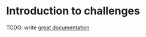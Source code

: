 # Introduction to challenges

TODO: write [great documentation](http://jacobian.org/writing/great-documentation/what-to-write/)
